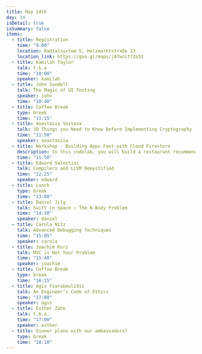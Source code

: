 ```yaml
---
title: May 14th
day: 14
isDetail: true
isSummary: false
items:
  - title: Registration
    time: "9:00"
    location: Radialsystem V, Holzmarktstraße 33
    location_link: https://goo.gl/maps/jA7wcLtfZo32
  - title: Kamilah Taylor
    talk: t.b.a
    time: "10:00"
    speaker: kamilah
  - title: John Sundell
    talk: The Magic of UI Testing
    speaker: john
    time: "10:40"
  - title: Coffee Break
    type: break
    time: "11:15"
  - title: Anastasia Voitova
    talk: 10 Things you Need to Know before Implementing Cryptography
    time: "11:50"
    speaker: anastasiia
  - title: Workshop - Building Apps Fast with Cloud Firestore
    description: In this codelab, you will build a restaurant recommendation app on iOS backed by Google Cloud Firestore. We will set up Cloud Firestore and learn about Firebase Authentication. Any level of iOS experience welcome! Please come with Xcode, cocoapods and a simulator installed. You don't need to register for this workshop.
    time: "11:50"
  - title: Edward Valentini  
    talk: Compilers and LLVM Demystified
    time: "12:25"
    speaker: edward
  - title: Lunch
    type: break
    time: "13:00"
  - title: Daniel Jilg
    talk: Swift in Space – The N-Body Problem
    time: "14:30"
    speaker: daniel
  - title: Carola Nitz
    talk: Advanced Debugging Techniques
    time: "15:05"
    speaker: carola
  - title: Joachim Kurz
    talk: MVC is Not Your Problem
    time: "15:40"
    speaker: joachim
  - title: Coffee Break
    type: break
    time: "16:15"
  - title: Agis Tsaraboulidis
    talk: An Engineer’s Code of Ethics
    time: "17:00"
    speaker: agis
  - title: Esther Zahn
    talk: t.b.a.
    time: "17:00"
    speaker: esther
  - title: Dinner plans with our ambassadors?
    type: break
    time: "18:10"
---
```


